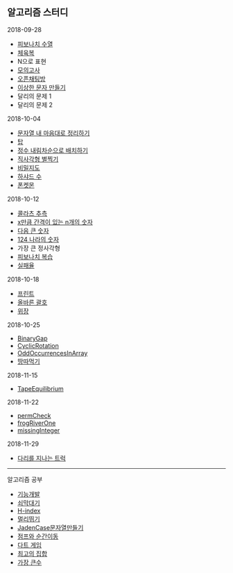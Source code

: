 알고리즘 스터디
---

2018-09-28
- [피보나치 수열](https://gist.github.com/cohily12/27cd16817c1299694a19a8c7e76966e9)
- [체육복](https://gist.github.com/cohily12/837c77b95fedd16a58703c8ab0faa4c6)
- N으로 표현
- [모의고사](https://gist.github.com/cohily12/bb6cb26400df069baf09f50b857e72be)
- [오픈채팅방](https://gist.github.com/cohily12/2786d727d8f5a98dc1781560edcedf1c)
- [이상한 문자 만들기](https://gist.github.com/cohily12/bed3d91da11e257a3352908cf0972126)
- 달리의 문제 1
- 달리의 문제 2

2018-10-04
- [문자열 내 마음대로 정리하기](https://gist.github.com/cohily12/9cee224aeacef4b3103f2393cc20b194)
- [탑](https://gist.github.com/cohily12/be06f4c7f906b15b10fb13d5ecb2f398)
- [정수 내림차순으로 배치하기](https://gist.github.com/cohily12/0c76c5bf06e326c3e2ff761afdc6824d)
- [직사각형 별찍기](https://gist.github.com/cohily12/067b57559c05ebaacc99bd0e086a75a7)
- [비밀지도](https://gist.github.com/cohily12/c67ce9a97ca3b6df3340aa8bcc25d787)
- [하샤드 수](https://gist.github.com/cohily12/43bba158b8f0bc2bb72402182aec105f)
- [폰켓몬](https://gist.github.com/cohily12/f3945f7200a62c9e6149043ee525e80b)

2018-10-12
- [콜라츠 추측](https://gist.github.com/cohily12/52ff64dc8a6b3eba73640e69d65edf8a)
- [x만큼 간격이 있는 n개의 숫자](https://gist.github.com/cohily12/18dd25a92ce714d3720e705be6357851)
- [다음 큰 숫자](https://gist.github.com/cohily12/730959c9f783ea3b78290b205e0e7ca8)
- [124 나라의 숫자](https://gist.github.com/cohily12/6c779cca6dd59761bb33de2fe7d0e516)
- 가장 큰 정사각형
- [피보나치 복습](https://gist.github.com/cohily12/2a9933cb12ff5d7e12fc4f4b93994d2f)
- [실패율](https://gist.github.com/cohily12/d309f12143ef50207f1bb2f50d1a2568)

2018-10-18
- [프린트](https://gist.github.com/cohily12/4545a8e660502ec22b06f6c3f3869207)
- [올바른 괄호](https://gist.github.com/cohily12/a07657b756c0522450e711046b510ad4)
- [위장](https://gist.github.com/cohily12/21fae1e829976653734982b87be33e41)

2018-10-25
- [BinaryGap](https://gist.github.com/cohily12/99a8ba45bef8f123efbedd9251a11fcb)
- [CyclicRotation](https://gist.github.com/cohily12/f7d5d14eb6fc0e7423be6dc983b090ee)
- [OddOccurrencesInArray](https://gist.github.com/cohily12/eaf5029e07a10d071161078f83cdd114)
- [땅따먹기](https://gist.github.com/cohily12/8c87b23168a18934642a36c9e872c492)

2018-11-15
- [TapeEquilibrium](https://gist.github.com/cohily12/9a446410885ca64622d8322a0fd3962b)

2018-11-22
- [permCheck](https://gist.github.com/cohily12)
- [frogRiverOne](https://gist.github.com/cohily12/7833707c0e45c2a429b28a7ef59f99cd)
- [missingInteger](https://gist.github.com/cohily12/3e4889730edcde300bc2c46319d5500e)

2018-11-29
- [다리를 지나는 트럭](https://gist.github.com/cohily12/03d683003f8f8874910984a588070121)

------------------------------

알고리즘 공부
- [기능개발](https://gist.github.com/cohily12/63a3e5fda521ce524c561f98f5a66d0b)
- [쇠막대기](https://gist.github.com/cohily12/9decafe75046334ab471005af39a8be4)
- [H-index](https://gist.github.com/cohily12/503ca570df45d75ddd41dbdaf7cbfff9)
- [멀리뛰기](https://gist.github.com/cohily12/c324ea0a39a2e9efeb14cf4a27fc79ee)
- [JadenCase문자열만들기](https://gist.github.com/cohily12/4d8378c3ef11876195fd977de0420aae)
- [점프와 순간이동](https://gist.github.com/cohily12/43eec4ad58d8c9347a05e3a43ed714a4)
- [다트 게임](https://gist.github.com/cohily12/0963efd207745c0a19bf909336f746da)
- [최고의 집합](https://gist.github.com/cohily12/d29388726dd00d0d2a82ed42e6f55c27)
- [가장 큰수](https://gist.github.com/cohily12/5d175a0a2f86af86aa8b44665f131331)
